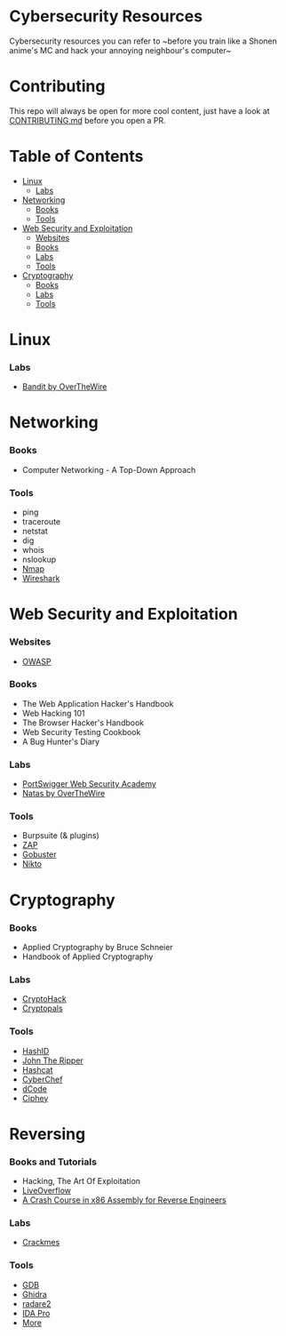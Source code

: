 # Cybersecurity Resources

Cybersecurity resources you can refer to ~before you train like a Shonen anime's MC and hack your annoying neighbour's computer~

# Contributing

This repo will always be open for more cool content, just have a look at [CONTRIBUTING.md](CONTRIBUTING.md) before you open a PR.

# Table of Contents

- [Linux](#linux)
	- [Labs](#linux-labs)
- [Networking](#net)
	- [Books](#net-books)
	- [Tools](#net-tools)
- [Web Security and Exploitation](#web)
	- [Websites](#web-sites)
	- [Books](#web-books)
	- [Labs](#web-labs)
	- [Tools](#web-tools)
- [Cryptography](#crypto)
	- [Books](#crypto-books)
	- [Labs](#crypto-labs)
	- [Tools](#crypto-tools)

<a name="linux"></a>
# Linux

<a name="linux-labs"></a>
### Labs

- [Bandit by OverTheWire](https://overthewire.org/wargames/bandit/)

<a name="net"></a>
# Networking

<a name="net-books"></a>
### Books

- Computer Networking - A Top-Down Approach

<a name="net-tools"></a>
### Tools

- ping
- traceroute
- netstat
- dig
- whois
- nslookup
- [Nmap](https://github.com/nmap/nmap)
- [Wireshark](https://github.com/wireshark/wireshark)

<a name="web"></a>
# Web Security and Exploitation

<a name="web-sites"></a>
### Websites

- [OWASP](https://owasp.org/)

<a name="web-books"></a>
### Books

- The Web Application Hacker's Handbook
- Web Hacking 101
- The Browser Hacker's Handbook
- Web Security Testing Cookbook
- A Bug Hunter's Diary

<a name="web-labs"></a>
### Labs

- [PortSwigger Web Security Academy](https://portswigger.net/web-security)
- [Natas by OverTheWire](https://overthewire.org/wargames/natas/)

<a name="web-tools"></a>
### Tools

- Burpsuite (& plugins)
- [ZAP](https://github.com/zaproxy/zaproxy)
- [Gobuster](https://github.com/OJ/gobuster)
- [Nikto](https://github.com/sullo/nikto)

<a name="crypto"></a>
# Cryptography

<a name="crypto-books"></a>
### Books

- Applied Cryptography by Bruce Schneier
- Handbook of Applied Cryptography

<a name="crypto-labs"></a>
### Labs

- [CryptoHack](https://cryptohack.org/)
- [Cryptopals](https://cryptopals.com/)

<a name="crypto-tools"></a>
### Tools

- [HashID](https://github.com/psypanda/hashID)
- [John The Ripper](https://github.com/openwall/john)
- [Hashcat](https://github.com/hashcat/hashcat)
- [CyberChef](https://gchq.github.io/CyberChef/)
- [dCode](https://www.dcode.fr/en)
- [Ciphey](https://github.com/Ciphey/Ciphey)

# Reversing

<a name="reversing-books"></a>
### Books and Tutorials

- Hacking, The Art Of Exploitation
- [LiveOverflow](https://www.youtube.com/watch?v=iyAyN3GFM7A&list=PLhixgUqwRTjxglIswKp9mpkfPNfHkzyeN)
- [A Crash Course in x86 Assembly for Reverse Engineers](https://sensepost.com/blogstatic/2014/01/SensePost_crash_course_in_x86_assembly-.pdf)

<a name="reversing-labs"></a>
### Labs

- [Crackmes](https://crackmes.one/)

<a name="crypto-tools"></a>
### Tools

- [GDB](https://www.gnu.org/software/gdb/)
- [Ghidra](https://ghidra-sre.org/)
- [radare2](https://github.com/hashcat/hashcat)
- [IDA Pro](https://www.hex-rays.com/products/ida/)
- [More](https://github.com/apsdehal/aWEsoMe-cTf#reversing)
